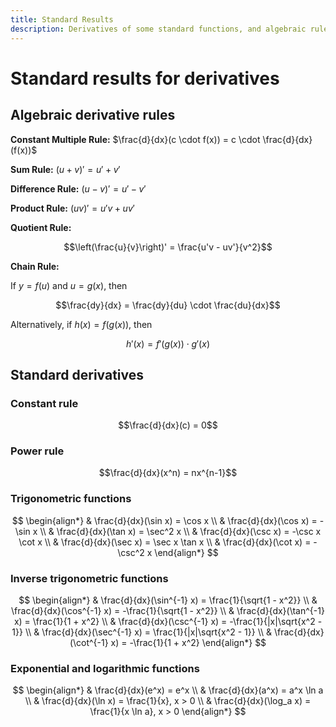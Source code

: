 ```yaml
---
title: Standard Results
description: Derivatives of some standard functions, and algebraic rules
---
```


# Standard results for derivatives

## Algebraic derivative rules

**Constant Multiple Rule:**
$\frac{d}{dx}(c \cdot f(x)) = c \cdot \frac{d}{dx}(f(x))$

**Sum Rule:**
$(u + v)' = u' + v'$

**Difference Rule:**
$(u - v)' = u' - v'$

**Product Rule:**
$(uv)' = u'v + uv'$

**Quotient Rule:**

$$\left(\frac{u}{v}\right)' = \frac{u'v - uv'}{v^2}$$

**Chain Rule:**

If $y = f(u)$ and $u = g(x)$, then

$$\frac{dy}{dx} = \frac{dy}{du} \cdot \frac{du}{dx}$$

Alternatively, if $h(x) = f(g(x))$, then

$$h'(x) = f'(g(x)) \cdot g'(x)$$

## Standard derivatives

### Constant rule

$$\frac{d}{dx}(c) = 0$$

### Power rule

$$\frac{d}{dx}(x^n) = nx^{n-1}$$

### Trigonometric functions

$$
\begin{align*}
& \frac{d}{dx}(\sin x) = \cos x \\
& \frac{d}{dx}(\cos x) = -\sin x \\
& \frac{d}{dx}(\tan x) = \sec^2 x \\
& \frac{d}{dx}(\csc x) = -\csc x \cot x \\
& \frac{d}{dx}(\sec x) = \sec x \tan x \\
& \frac{d}{dx}(\cot x) = -\csc^2 x
\end{align*}
$$

### Inverse trigonometric functions

$$
\begin{align*}
& \frac{d}{dx}(\sin^{-1} x) = \frac{1}{\sqrt{1 - x^2}} \\
& \frac{d}{dx}(\cos^{-1} x) = -\frac{1}{\sqrt{1 - x^2}} \\
& \frac{d}{dx}(\tan^{-1} x) = \frac{1}{1 + x^2} \\
& \frac{d}{dx}(\csc^{-1} x) = -\frac{1}{|x|\sqrt{x^2 - 1}} \\
& \frac{d}{dx}(\sec^{-1} x) = \frac{1}{|x|\sqrt{x^2 - 1}} \\
& \frac{d}{dx}(\cot^{-1} x) = -\frac{1}{1 + x^2}
\end{align*}
$$

### Exponential and logarithmic functions

$$
\begin{align*}
& \frac{d}{dx}(e^x) = e^x \\
& \frac{d}{dx}(a^x) = a^x \ln a \\
& \frac{d}{dx}(\ln x) = \frac{1}{x}, x > 0 \\
& \frac{d}{dx}(\log_a x) = \frac{1}{x \ln a}, x > 0
\end{align*}
$$
